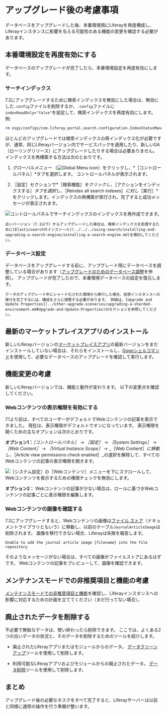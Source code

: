 # アップグレード後の考慮事項

データベースをアップグレードした後、本番環境用にLiferayを再度構成し、Liferayインスタンスに影響を与える可能性のある機能の変更を確認する必要があります。

## 本番環境設定を再度有効にする

データベースのアップグレードが完了したら、本番環境設定を再度有効にします。

### サーチインデックス

7.2にアップグレードするために検索インデックスを無効にした場合は、無効にした`.config`ファイルを削除するか、`.config`ファイルに`indexReadOnly="false"`を設定して、検索インデックスを再度有効にします。 例:

```bash
rm osgi/configs/com.liferay.portal.search.configuration.IndexStatusManagerConfiguration.config
```

ほとんどのアップグレードでは検索インデックスの再インデックス化が必要ですが、通常、同じLiferayバージョン内でサービスパックを適用したり、新しいGA（ローリングリリース）にアップグレードしたりする場合は必要ありません。 インデックスを再構築する方法は次のとおりです。

1. *グローバルメニュー* （![Global Menu icon](./post-upgrade-considerations/images/01.png)）をクリックし、*［コントロールパネル］*タブを選択します。 コントロールパネルが表示されます。

1. ［設定］セクションで*［検索機能］*をクリックし、*［アクションをインデックスする］*タブを選択し、*［Reindex all search indexes］*に対し*［実行］*をクリックします。インデックスの再構築が実行され、完了すると成功メッセージが表示されます。

![コントロールパネルでサーチインデックスのインデックスを再作成できます。](./post-upgrade-considerations/images/02.png)

```{note}
古いバージョン（7.1以下）からアップグレードした場合は、検索インデックスを処理するために[Elasticsearchのインストール](../../../using-search/installing-and-upgrading-a-search-engine/installing-a-search-engine.md)を検討してください。
```

### データベース設定

データベースをアップグレードする前に、アップグレード用にデータベースを調整している場合があります（[アップグレードのためのデータベース調整](../upgrade-stability-and-performance/database-tuning-for-upgrades.md)を参照）。 アップグレードが完了したので、本番環境データベースの設定を復元します。

```{note}
データのアップグレード中にシャード化された環境から移行した場合、仮想インスタンスへの移行を完了するには、構成をさらに調整する必要があります。 詳細は、[Upgrade and Update Properties](../other-upgrade-scenarios/upgrading-a-sharded-environment.md#Upgrade-and-Update-Properties)のセクションを参照してください。
```

## 最新のマーケットプレイスアプリのインストール

新しいLiferayバージョンの[マーケットプレイスアプリ](../../../system-administration/installing-and-managing-apps/installing-apps/downloading-apps.md)の最新バージョンをまだインストールしていない場合は、それらをインストールし、[Gogoシェルコマンド](../upgrade-stability-and-performance/upgrading-modules-using-gogo-shell.md)を使用して、必要なデータベースのアップグレードを確認して実行します。

## 機能変更の考慮

新しいLiferayバージョンでは、機能と動作が変わります。 以下の変更点を確認してください。

### Webコンテンツの表示権限を有効にする

7.1より前は、すべてのユーザーがデフォルトでWebコンテンツの記事を表示できました。 現在は、表示権限がデフォルトでオンになっています。 表示権限を開くための主なオプションは次のとおりです。

**オプション1：**_［コントロールパネル］_ → _［設定］_ → _［System Settings］_ → _［Web Content］_ → _［Virtual Instance Scope］_ → _［Web Content］_に移動し、_［Article view permissions check enabled］_の選択を解除して、すべてのWebコンテンツの記事の表示権限を開きます。

![［システム設定］の［Webコンテンツ］メニューを下にスクロールして、Webコンテンツを表示するための権限チェックを無効にします。](./post-upgrade-considerations/images/03.png)

**オプション2：** Webコンテンツの記事が少ない場合は、ロールに基づきWebコンテンツの記事ごとに表示権限を編集します。

### Webコンテンツの画像を確認する

7.2にアップグレードすると、Webコンテンツの画像は[ファイル ストア](../../../system-administration/file-storage/configuring-file-storage.md)（ドキュメントライブラリともいう）に移動し、以前のテーブル`JournalArticleImage`は削除されます。 画像を移行できない場合、Liferayは失敗を報告します。

```
Unable to add the journal article image {filename} into the file repository
```

そのようなメッセージがない場合は、すべての画像がファイルストアにあるはずです。 Webコンテンツの記事をプレビューして、画像を確認できます。

## メンテナンスモードでの非推奨項目と機能の考慮

[メンテナンスモードでの非推奨項目と機能](../reference/maintenance-mode-and-deprecations-in-7-3.md)を確認し、Liferayインスタンスへの影響に対応するための計画を立ててください（まだ行ってない場合）。

## 廃止されたデータを削除する

不必要で無駄なデータは、使い終わったら削除できます。 ここでは、よくある2つの古いデータの状況と、そのデータを削除するためのツールを紹介します。

* 廃止されたLiferayアプリまたはモジュールからのデータ。 [データクリーンアップ](../reference/data-cleanup.md)ツールを使用して削除します。

* 利用可能なLiferayアプリおよびモジュールからの廃止されたデータ。 [データ削除](../reference/data-removal.md)ツールを使用して削除します。

## まとめ

アップグレード後の必要なタスクをすべて完了すると、Liferayサーバーは以前と同様に通常の操作を行う準備が整います。 　